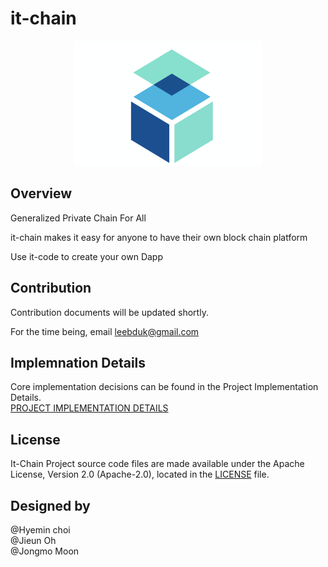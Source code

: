 # it-chain


<p align="center"><img src="./images/logo.png" width="300px" height="200px"></p>

## Overview

Generalized Private Chain For All 

it-chain makes it easy for anyone to have their own block chain platform

Use it-code to create your own Dapp



## Contribution

Contribution documents will be updated shortly. 

For the time being, email leebduk@gmail.com

## Implemnation Details
Core implementation decisions can be found in the Project Implementation Details. <br>
[PROJECT IMPLEMENTATION DETAILS](PROJECT-IMPLEMENTATION-DETAILS.md)

## License

It-Chain Project source code files are made available under the Apache License, Version 2.0 (Apache-2.0), located in the [LICENSE](LICENSE) file.

## Designed by
@Hyemin choi<br>
@Jieun Oh<br>
@Jongmo Moon<br>

